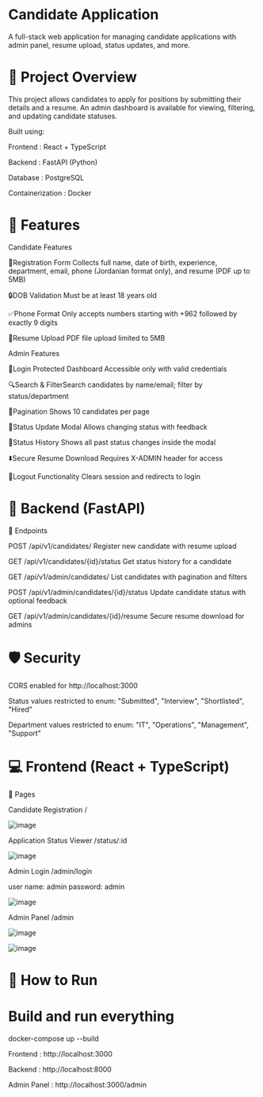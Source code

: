 
# Candidate Application 

A full-stack web application for managing candidate applications with admin panel, resume upload, status updates, and more.

# 🧾 Project Overview

This project allows candidates to apply for positions by submitting their details and a resume. An admin dashboard is available for viewing, filtering, and updating candidate statuses.


Built using:


Frontend : React + TypeScript 

Backend : FastAPI (Python)

Database : PostgreSQL

Containerization : Docker

# 🚀 Features

Candidate Features

📝Registration Form Collects full name, date of birth, experience, department, email, phone (Jordanian format only), and resume (PDF up to 5MB)

🔒DOB Validation Must be at least 18 years old

✅Phone Format Only accepts numbers starting with +962 followed by exactly 9 digits

📄Resume Upload PDF file upload limited to 5MB


Admin Features

🔐Login Protected Dashboard Accessible only with valid credentials

🔍Search & FilterSearch candidates by name/email; filter by status/department

🔢Pagination Shows 10 candidates per page

📂Status Update Modal Allows changing status with feedback

📜Status History Shows all past status changes inside the modal

⬇️Secure Resume Download Requires X-ADMIN header for access

🚪Logout Functionality Clears session and redirects to login


# 🧱 Backend (FastAPI)
🔐 Endpoints

POST /api/v1/candidates/                    Register new candidate with resume upload

GET /api/v1/candidates/{id}/status          Get status history for a candidate

GET /api/v1/admin/candidates/               List candidates with pagination and filters

POST /api/v1/admin/candidates/{id}/status   Update candidate status with optional feedback

GET /api/v1/admin/candidates/{id}/resume    Secure resume download for admins


# 🛡️ Security

CORS enabled for http://localhost:3000

Status values restricted to enum: "Submitted", "Interview", "Shortlisted", "Hired"

Department values restricted to enum: "IT", "Operations", "Management", "Support"

# 💻 Frontend (React + TypeScript)

📄 Pages

Candidate Registration   /

![image](https://github.com/user-attachments/assets/208df3d9-e62b-4ff0-a781-05fa3cd4a0ef)


Application Status Viewer   /status/:id

![image](https://github.com/user-attachments/assets/bb1fffac-68f2-410b-9eb0-9e49a87c034c)


Admin Login  /admin/login

user name: admin
password: admin

![image](https://github.com/user-attachments/assets/ff76c525-23dc-451b-b1ef-63c0aab89163)


Admin Panel /admin

![image](https://github.com/user-attachments/assets/4d7bfe0c-4138-4f6d-9dff-0b5325ac435d)

![image](https://github.com/user-attachments/assets/a09084c3-a663-4456-b5d0-d2b35b571f89)


# 🧰 How to Run

# Build and run everything
docker-compose up --build


Frontend : http://localhost:3000

Backend : http://localhost:8000

Admin Panel : http://localhost:3000/admin
